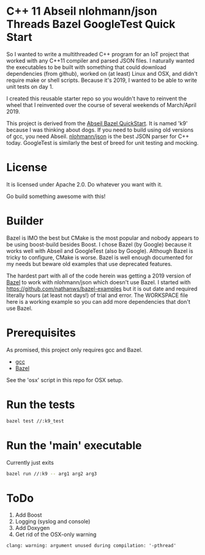 # C++ 11 Abseil nlohmann/json Threads Bazel GoogleTest Quick Start #

So I wanted to write a multithreaded C++ program for an IoT project that worked with any C++11 compiler and parsed JSON files. I naturally wanted the executables to be built with something that could download dependencies (from github), worked on (at least) Linux and OSX, and didn't require make or shell scripts. Because it's 2019, I wanted to be able to write unit tests on day 1.

I created this reusable starter repo so you wouldn't have to reinvent the wheel that I reinvented over the course of several weekends of March/April 2019.

This project is derived from the [Abseil Bazel QuickStart](https://abseil.io/docs/cpp/quickstart). It is named 'k9' because I was thinking about dogs. If you need to build using old versions of gcc, you need Abseil. [nlohmann/json](https://github.com/nlohmann/json) is the best JSON parser for C++ today. GoogleTest is similarly the best of breed for unit testing and mocking.

# License

It is licensed under Apache 2.0. Do whatever you want with it.

Go build something awesome with this!

# Builder

Bazel is IMO the best but CMake is the most popular and nobody appears to be using boost-build besides Boost. I chose Bazel (by Google) because it works well with Abseil and GoogleTest (also by Google). Although Bazel is tricky to configure, CMake is worse. Bazel is well enough documented for my needs but beware old examples that use deprecated features.

The hardest part with all of the code herein was getting a 2019 version of [Bazel](https://bazel.build) to work with nlohmann/json which doesn't use Bazel. I started with https://github.com/nathanws/bazel-examples but it is out date and required literally hours (at least not days!) of trial and error. The WORKSPACE file here is a working example so you can add  more dependencies that don't use Bazel.

# Prerequisites

As promised, this project only requires gcc and Bazel.

- [gcc](https://gcc.gnu.org/install)
- [Bazel](https://docs.bazel.build/versions/master/install.html)

See the 'osx' script in this repo for OSX setup.

# Run the tests

```bash
bazel test //:k9_test
```

# Run the 'main' executable

Currently just exits

```bash
bazel run //:k9 -- arg1 arg2 arg3
```

# ToDo

1. Add Boost
2. Logging (syslog and console)
3. Add Doxygen
4. Get rid of the OSX-only warning
```
clang: warning: argument unused during compilation: '-pthread'
```
